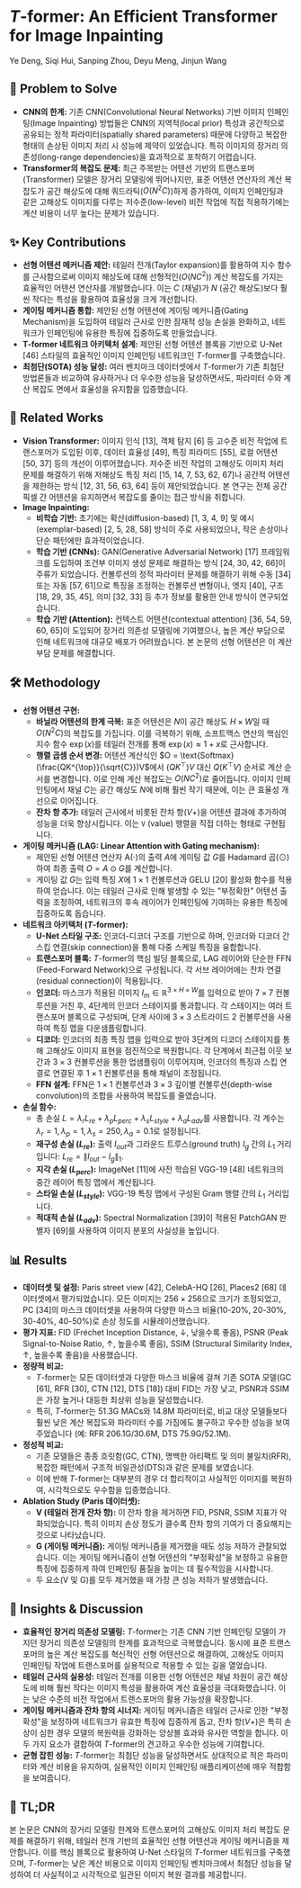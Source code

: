 # $T$-former: An Efficient Transformer for Image Inpainting
Ye Deng, Siqi Hui, Sanping Zhou, Deyu Meng, Jinjun Wang

## 🧩 Problem to Solve
*   **CNN의 한계:** 기존 CNN(Convolutional Neural Networks) 기반 이미지 인페인팅(Image Inpainting) 방법들은 CNN의 지역적(local prior) 특성과 공간적으로 공유되는 정적 파라미터(spatially shared parameters) 때문에 다양하고 복잡한 형태의 손상된 이미지 처리 시 성능에 제약이 있었습니다. 특히 이미지의 장거리 의존성(long-range dependencies)을 효과적으로 포착하기 어렵습니다.
*   **Transformer의 복잡도 문제:** 최근 주목받는 어텐션 기반의 트랜스포머(Transformer) 모델은 장거리 모델링에 뛰어나지만, 표준 어텐션 연산자의 계산 복잡도가 공간 해상도에 대해 쿼드라틱($O(N^2C)$)하게 증가하여, 이미지 인페인팅과 같은 고해상도 이미지를 다루는 저수준(low-level) 비전 작업에 직접 적용하기에는 계산 비용이 너무 높다는 문제가 있습니다.

## ✨ Key Contributions
*   **선형 어텐션 메커니즘 제안:** 테일러 전개(Taylor expansion)를 활용하여 지수 함수를 근사함으로써 이미지 해상도에 대해 선형적인($O(NC^2)$) 계산 복잡도를 가지는 효율적인 어텐션 연산자를 개발했습니다. 이는 $C$ (채널)가 $N$ (공간 해상도)보다 훨씬 작다는 특성을 활용하여 효율성을 크게 개선합니다.
*   **게이팅 메커니즘 통합:** 제안된 선형 어텐션에 게이팅 메커니즘(Gating Mechanism)을 도입하여 테일러 근사로 인한 잠재적 성능 손실을 완화하고, 네트워크가 인페인팅에 유용한 특징에 집중하도록 만들었습니다.
*   **T-former 네트워크 아키텍처 설계:** 제안된 선형 어텐션 블록을 기반으로 U-Net [46] 스타일의 효율적인 이미지 인페인팅 네트워크인 $T$-former를 구축했습니다.
*   **최첨단(SOTA) 성능 달성:** 여러 벤치마크 데이터셋에서 $T$-former가 기존 최첨단 방법론들과 비교하여 유사하거나 더 우수한 성능을 달성하면서도, 파라미터 수와 계산 복잡도 면에서 효율성을 유지함을 입증했습니다.

## 📎 Related Works
*   **Vision Transformer:** 이미지 인식 [13], 객체 탐지 [6] 등 고수준 비전 작업에 트랜스포머가 도입된 이후, 데이터 효율성 [49], 특징 피라미드 [55], 로컬 어텐션 [50, 37] 등의 개선이 이루어졌습니다. 저수준 비전 작업의 고해상도 이미지 처리 문제를 해결하기 위해 저해상도 특징 처리 [15, 14, 7, 53, 62, 67]나 공간적 어텐션을 제한하는 방식 [12, 31, 56, 63, 64] 등이 제안되었습니다. 본 연구는 전체 공간 픽셀 간 어텐션을 유지하면서 복잡도를 줄이는 접근 방식을 취합니다.
*   **Image Inpainting:**
    *   **비학습 기반:** 초기에는 확산(diffusion-based) [1, 3, 4, 9] 및 예시(exemplar-based) [2, 5, 28, 58] 방식이 주로 사용되었으나, 작은 손상이나 단순 패턴에만 효과적이었습니다.
    *   **학습 기반 (CNNs):** GAN(Generative Adversarial Network) [17] 프레임워크를 도입하여 조건부 이미지 생성 문제로 해결하는 방식 [24, 30, 42, 66]이 주류가 되었습니다. 컨볼루션의 정적 파라미터 문제를 해결하기 위해 수동 [34] 또는 자동 [57, 61]으로 특징을 조정하는 컨볼루션 변형이나, 엣지 [40], 구조 [18, 29, 35, 45], 의미 [32, 33] 등 추가 정보를 활용한 안내 방식이 연구되었습니다.
    *   **학습 기반 (Attention):** 컨텍스트 어텐션(contextual attention) [36, 54, 59, 60, 65]이 도입되어 장거리 의존성 모델링에 기여했으나, 높은 계산 부담으로 인해 네트워크에 대규모 배포가 어려웠습니다. 본 논문의 선형 어텐션은 이 계산 부담 문제를 해결합니다.

## 🛠️ Methodology
*   **선형 어텐션 구현:**
    *   **바닐라 어텐션의 한계 극복:** 표준 어텐션은 $N$이 공간 해상도 $H \times W$일 때 $O(N^2C)$의 복잡도를 가집니다. 이를 극복하기 위해, 소프트맥스 연산의 핵심인 지수 함수 $\exp(x)$를 테일러 전개를 통해 $\exp(x) \approx 1+x$로 근사합니다.
    *   **행렬 곱셈 순서 변경:** 어텐션 계산식인 $O = \text{Softmax}(\frac{QK^{\top}}{\sqrt{C}})V$에서 $(QK^{\top})V$ 대신 $Q(K^{\top}V)$ 순서로 계산 순서를 변경합니다. 이로 인해 계산 복잡도는 $O(N C^2)$로 줄어듭니다. 이미지 인페인팅에서 채널 $C$는 공간 해상도 $N$에 비해 훨씬 작기 때문에, 이는 큰 효율성 개선으로 이어집니다.
    *   **잔차 항 추가:** 테일러 근사에서 비롯된 잔차 항($V+$)을 어텐션 결과에 추가하여 성능을 더욱 향상시킵니다. 이는 `V` (value) 행렬을 직접 더하는 형태로 구현됩니다.
*   **게이팅 메커니즘 (LAG: Linear Attention with Gating mechanism):**
    *   제안된 선형 어텐션 연산자 $\text{A}(\cdot)$의 출력 $A$에 게이팅 값 $G$를 Hadamard 곱($\odot$)하여 최종 출력 $O = A \odot G$를 계산합니다.
    *   게이팅 값 $G$는 입력 특징 $X$에 $1 \times 1$ 컨볼루션과 GELU [20] 활성화 함수를 적용하여 얻습니다. 이는 테일러 근사로 인해 발생할 수 있는 "부정확한" 어텐션 출력을 조정하여, 네트워크의 후속 레이어가 인페인팅에 기여하는 유용한 특징에 집중하도록 돕습니다.
*   **네트워크 아키텍처 ($T$-former):**
    *   **U-Net 스타일 구조:** 인코더-디코더 구조를 기반으로 하며, 인코더와 디코더 간 스킵 연결(skip connection)을 통해 다중 스케일 특징을 융합합니다.
    *   **트랜스포머 블록:** $T$-former의 핵심 빌딩 블록으로, LAG 레이어와 단순한 FFN (Feed-Forward Network)으로 구성됩니다. 각 서브 레이어에는 잔차 연결(residual connection)이 적용됩니다.
    *   **인코더:** 마스크가 적용된 이미지 $I_m \in \mathbb{R}^{3 \times H \times W}$를 입력으로 받아 $7 \times 7$ 컨볼루션을 거친 후, 4단계의 인코더 스테이지를 통과합니다. 각 스테이지는 여러 트랜스포머 블록으로 구성되며, 단계 사이에 $3 \times 3$ 스트라이드 2 컨볼루션을 사용하여 특징 맵을 다운샘플링합니다.
    *   **디코더:** 인코더의 최종 특징 맵을 입력으로 받아 3단계의 디코더 스테이지를 통해 고해상도 이미지 표현을 점진적으로 복원합니다. 각 단계에서 최근접 이웃 보간과 $3 \times 3$ 컨볼루션을 통한 업샘플링이 이루어지며, 인코더의 특징과 스킵 연결로 연결된 후 $1 \times 1$ 컨볼루션을 통해 채널이 조정됩니다.
    *   **FFN 설계:** FFN은 $1 \times 1$ 컨볼루션과 $3 \times 3$ 깊이별 컨볼루션(depth-wise convolution)의 조합을 사용하여 복잡도를 줄였습니다.
*   **손실 함수:**
    *   총 손실 $L = \lambda_r L_{re} + \lambda_p L_{perc} + \lambda_s L_{style} + \lambda_a L_{adv}$를 사용합니다. 각 계수는 $\lambda_r=1, \lambda_p=1, \lambda_s=250, \lambda_a=0.1$로 설정됩니다.
    *   **재구성 손실 ($L_{re}$):** 출력 $I_{out}$과 그라운드 트루스(ground truth) $I_g$ 간의 $L_1$ 거리입니다: $L_{re} = \|I_{out} - I_g\|_1$.
    *   **지각 손실 ($L_{perc}$):** ImageNet [11]에 사전 학습된 VGG-19 [48] 네트워크의 중간 레이어 특징 맵에서 계산됩니다.
    *   **스타일 손실 ($L_{style}$):** VGG-19 특징 맵에서 구성된 Gram 행렬 간의 $L_1$ 거리입니다.
    *   **적대적 손실 ($L_{adv}$):** Spectral Normalization [39]이 적용된 PatchGAN 판별자 [69]를 사용하여 이미지 분포의 사실성을 높입니다.

## 📊 Results
*   **데이터셋 및 설정:** Paris street view [42], CelebA-HQ [26], Places2 [68] 데이터셋에서 평가되었습니다. 모든 이미지는 $256 \times 256$으로 크기가 조정되었고, PC [34]의 마스크 데이터셋을 사용하여 다양한 마스크 비율(10-20%, 20-30%, 30-40%, 40-50%)로 손상 정도를 시뮬레이션했습니다.
*   **평가 지표:** FID (Fréchet Inception Distance, $\downarrow$, 낮을수록 좋음), PSNR (Peak Signal-to-Noise Ratio, $\uparrow$, 높을수록 좋음), SSIM (Structural Similarity Index, $\uparrow$, 높을수록 좋음)을 사용했습니다.
*   **정량적 비교:**
    *   $T$-former는 모든 데이터셋과 다양한 마스크 비율에 걸쳐 기존 SOTA 모델(GC [61], RFR [30], CTN [12], DTS [18]) 대비 FID는 가장 낮고, PSNR과 SSIM은 가장 높거나 대등한 최상위 성능을 달성했습니다.
    *   특히, $T$-former는 51.3G MACs와 14.8M 파라미터로, 비교 대상 모델들보다 훨씬 낮은 계산 복잡도와 파라미터 수를 가짐에도 불구하고 우수한 성능을 보여주었습니다 (예: RFR 206.1G/30.6M, DTS 75.9G/52.1M).
*   **정성적 비교:**
    *   기존 모델들은 종종 흐릿함(GC, CTN), 명백한 아티팩트 및 의미 불일치(RFR), 복잡한 패턴에서 구조적 비일관성(DTS)과 같은 문제를 보였습니다.
    *   이에 반해 $T$-former는 대부분의 경우 더 합리적이고 사실적인 이미지를 복원하여, 시각적으로도 우수함을 입증했습니다.
*   **Ablation Study (Paris 데이터셋):**
    *   **V (테일러 전개 잔차 항):** 이 잔차 항을 제거하면 FID, PSNR, SSIM 지표가 악화되었습니다. 특히 이미지 손상 정도가 클수록 잔차 항의 기여가 더 중요해지는 것으로 나타났습니다.
    *   **G (게이팅 메커니즘):** 게이팅 메커니즘을 제거했을 때도 성능 저하가 관찰되었습니다. 이는 게이팅 메커니즘이 선형 어텐션의 "부정확성"을 보정하고 유용한 특징에 집중하게 하여 인페인팅 품질을 높이는 데 필수적임을 시사합니다.
    *   두 요소(V 및 G)를 모두 제거했을 때 가장 큰 성능 저하가 발생했습니다.

## 🧠 Insights & Discussion
*   **효율적인 장거리 의존성 모델링:** $T$-former는 기존 CNN 기반 인페인팅 모델이 가지던 장거리 의존성 모델링의 한계를 효과적으로 극복했습니다. 동시에 표준 트랜스포머의 높은 계산 복잡도를 혁신적인 선형 어텐션으로 해결하여, 고해상도 이미지 인페인팅 작업에 트랜스포머를 실용적으로 적용할 수 있는 길을 열었습니다.
*   **테일러 근사의 실용성:** 테일러 전개를 이용한 선형 어텐션은 채널 차원이 공간 해상도에 비해 훨씬 작다는 이미지 특성을 활용하여 계산 효율성을 극대화했습니다. 이는 낮은 수준의 비전 작업에서 트랜스포머의 활용 가능성을 확장합니다.
*   **게이팅 메커니즘과 잔차 항의 시너지:** 게이팅 메커니즘은 테일러 근사로 인한 "부정확성"을 보정하여 네트워크가 유효한 특징에 집중하게 돕고, 잔차 항($V+$)은 특히 손상이 심한 경우 모델의 복원력을 강화하는 앙상블 효과와 유사한 역할을 합니다. 이 두 가지 요소가 결합하여 $T$-former의 견고하고 우수한 성능에 기여합니다.
*   **균형 잡힌 성능:** $T$-former는 최첨단 성능을 달성하면서도 상대적으로 적은 파라미터와 계산 비용을 유지하여, 실용적인 이미지 인페인팅 애플리케이션에 매우 적합함을 보여줍니다.

## 📌 TL;DR
본 논문은 CNN의 장거리 모델링 한계와 트랜스포머의 고해상도 이미지 처리 복잡도 문제를 해결하기 위해, 테일러 전개 기반의 효율적인 선형 어텐션과 게이팅 메커니즘을 제안합니다. 이를 핵심 블록으로 활용하여 U-Net 스타일의 $T$-former 네트워크를 구축했으며, $T$-former는 낮은 계산 비용으로 이미지 인페인팅 벤치마크에서 최첨단 성능을 달성하여 더 사실적이고 시각적으로 일관된 이미지 복원 결과를 제공합니다.